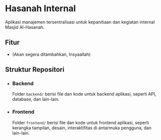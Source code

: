 # Hasanah Internal
Aplikasi manajemen tersentralisasi untuk kepanitiaan dan kegiatan internal Masjid Al-Hasanah.

## Fitur
- (Akan segera ditambahkan, Insyaallah)

## Struktur Repositori
- ### Backend
  Folder `backend/` berisi file dan kode untuk backend aplikasi, seperti API, database, dan lain-lain.
- ### Frontend
  Folder `frontend/` berisi file dan kode untuk frontend aplikasi, seperti kerangka tampilan, desain, interaktifitas di antarmuka pengguna, dan lain-lain.